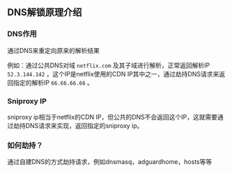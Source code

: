 
## DNS解锁原理介绍

### DNS作用

通过DNS来重定向原来的解析结果

例如：通过公共DNS对域 `netflix.com` 及其子域进行解析，正常返回解析IP `52.3.144.142` ，这个IP是netflix使用的CDN IP其中之一，通过劫持DNS请求来返回指定的解析IP `66.66.66.66` 。

### Sniproxy IP

sniproxy ip相当于netflix的CDN IP，但公共的DNS不会返回这个IP，这就需要通过劫持DNS请求来实现，返回指定的sniproxy ip。

### 如何劫持？

通过自建DNS的方式劫持请求，例如dnsmasq，adguardhome，hosts等等



